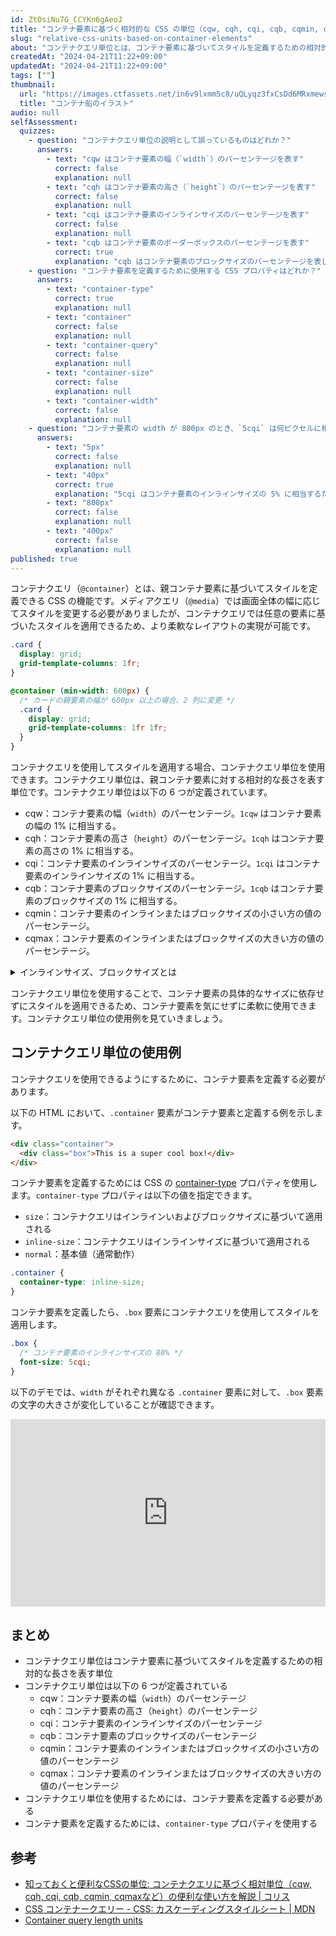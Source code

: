 ```yaml
---
id: ZtOsiNu7G_CCYKn6gAeoJ
title: "コンテナ要素に基づく相対的な CSS の単位（cqw, cqh, cqi, cqb, cqmin, cqmax）"
slug: "relative-css-units-based-on-container-elements"
about: "コンテナクエリ単位とは、コンテナ要素に基づいてスタイルを定義するための相対的な長さを表す単位です。例えば `1cqw` はコンテナ要素の幅の 1% に相当します。"
createdAt: "2024-04-21T11:22+09:00"
updatedAt: "2024-04-21T11:22+09:00"
tags: [""]
thumbnail:
  url: "https://images.ctfassets.net/in6v9lxmm5c8/uQLyqz3fxCsDd6MRxmews/8b7cad4f67f60c3629805c51fec95a42/container-ship_13264.png"
  title: "コンテナ船のイラスト"
audio: null
selfAssessment:
  quizzes:
    - question: "コンテナクエリ単位の説明として誤っているものはどれか？"
      answers:
        - text: "cqw はコンテナ要素の幅（`width`）のパーセンテージを表す"
          correct: false
          explanation: null
        - text: "cqh はコンテナ要素の高さ（`height`）のパーセンテージを表す"
          correct: false
          explanation: null
        - text: "cqi はコンテナ要素のインラインサイズのパーセンテージを表す"
          correct: false
          explanation: null
        - text: "cqb はコンテナ要素のボーダーボックスのパーセンテージを表す"
          correct: true
          explanation: "cqb はコンテナ要素のブロックサイズのパーセンテージを表します。"
    - question: "コンテナ要素を定義するために使用する CSS プロパティはどれか？"
      answers:
        - text: "container-type"
          correct: true
          explanation: null
        - text: "container"
          correct: false
          explanation: null
        - text: "container-query"
          correct: false
          explanation: null
        - text: "container-size"
          correct: false
          explanation: null
        - text: "container-width"
          correct: false
          explanation: null
    - question: "コンテナ要素の width が 800px のとき、`5cqi` は何ピクセルに相当するか？"
      answers:
        - text: "5px"
          correct: false
          explanation: null
        - text: "40px"
          correct: true
          explanation: "5cqi はコンテナ要素のインラインサイズの 5% に相当するため、800px の 5% は 40px です。"
        - text: "800px"
          correct: false
          explanation: null
        - text: "400px"
          correct: false
          explanation: null
published: true
---
```

コンテナクエリ（`@container`）とは、親コンテナ要素に基づいてスタイルを定義できる CSS の機能です。メディアクエリ（`@media`）では画面全体の幅に応じてスタイルを変更する必要がありましたが、コンテナクエリでは任意の要素に基づいたスタイルを適用できるため、より柔軟なレイアウトの実現が可能です。

```css
.card {
  display: grid;
  grid-template-columns: 1fr;
}

@container (min-width: 600px) {
  /* カードの親要素の幅が 600px 以上の場合、2 列に変更 */
  .card {
    display: grid;
    grid-template-columns: 1fr 1fr;
  }
}
```

コンテナクエリを使用してスタイルを適用する場合、コンテナクエリ単位を使用できます。コンテナクエリ単位は、親コンテナ要素に対する相対的な長さを表す単位です。コンテナクエリ単位は以下の 6 つが定義されています。

- cqw：コンテナ要素の幅（`width`）のパーセンテージ。`1cqw` はコンテナ要素の幅の 1% に相当する。
- cqh：コンテナ要素の高さ（`height`）のパーセンテージ。`1cqh` はコンテナ要素の高さの 1% に相当する。
- cqi：コンテナ要素のインラインサイズのパーセンテージ。`1cqi` はコンテナ要素のインラインサイズの 1% に相当する。
- cqb：コンテナ要素のブロックサイズのパーセンテージ。`1cqb` はコンテナ要素のブロックサイズの 1% に相当する。
- cqmin：コンテナ要素のインラインまたはブロックサイズの小さい方の値のパーセンテージ。
- cqmax：コンテナ要素のインラインまたはブロックサイズの大きい方の値のパーセンテージ。

<details>
<summary>インラインサイズ、ブロックサイズとは</summary>

インラインサイズ、ブロックサイズとは [CSS の論理プロパティ](https://developer.mozilla.org/ja/docs/Web/CSS/CSS_logical_properties_and_values) における概念です。簡単に説明すると、インラインサイズは幅（`width`）に、ブロックサイズは高さ（`height`）に対応します。

論理プロパティは言語表記方向（LTR または RTL）に依存してレイアウトを制御するという目的で導入されました。例えば、英語のような左から右に書かれる言語では、`left` が `start` に、`right` が `end` に対応しています。反対にアラビア語のような右から左に書かれる言語では、`left` が `end` に、`right` が `start` に対応しています。

論理プロパティは言語表記方向（LTR または RTL）に依存してレイアウトを制御するという目的で導入されました。例えば、英語のような左から右に書かれる言語では、`left` が `inline-start` に、`right` が `inline-end` に対応しています。反対にアラビア語のような右から左に書かれる言語では、`left` が `inline-end` に、`right` が `inline-start` に対応しています。

縦書きの文章においては `inline` と `block` の意味が入れ替わることには注意が必要です。縦書きの場合、`inline` は垂直方向を指し、`block` は水平方向を指します。つまり、縦書きの場合、`inline-size` は高さ（`height`）を、`block-size` は幅（`width`）を指すことになります。

横書きの文章の場合には、将来の多言語対応に備えて、普段から論理プロパティを使用することが好ましいでしょう。

</details>

コンテナクエリ単位を使用することで、コンテナ要素の具体的なサイズに依存せずにスタイルを適用できるため、コンテナ要素を気にせずに柔軟に使用できます。コンテナクエリ単位の使用例を見ていきましょう。

## コンテナクエリ単位の使用例

コンテナクエリを使用できるようにするために、コンテナ要素を定義する必要があります。

以下の HTML において、`.container` 要素がコンテナ要素と定義する例を示します。

```html
<div class="container">
  <div class="box">This is a super cool box!</div>
</div>
```

コンテナ要素を定義するためには CSS の [container-type](https://developer.mozilla.org/ja/docs/Web/CSS/container-type) プロパティを使用します。`container-type` プロパティは以下の値を指定できます。

- `size`：コンテナクエリはインラインいおよびブロックサイズに基づいて適用される
- `inline-size`：コンテナクエリはインラインサイズに基づいて適用される
- `normal`：基本値（通常動作）

```css
.container {
  container-type: inline-size;
}
```

コンテナ要素を定義したら、`.box` 要素にコンテナクエリを使用してスタイルを適用します。

```css
.box {
  /* コンテナ要素のインラインサイズの 80% */
  font-size: 5cqi;
}
```

以下のデモでは、`width` がそれぞれ異なる `.container` 要素に対して、`.box` 要素の文字の大きさが変化していることが確認できます。

<iframe height="300" style="width: 100%;" scrolling="no" title="Untitled" src="https://codepen.io/azukiazusa1/embed/jORQQgK?default-tab=css%2Cresult" frameborder="no" loading="lazy" allowtransparency="true" allowfullscreen="true">
  See the Pen <a href="https://codepen.io/azukiazusa1/pen/jORQQgK">
  Untitled</a> by azukiazusa1 (<a href="https://codepen.io/azukiazusa1">@azukiazusa1</a>)
  on <a href="https://codepen.io">CodePen</a>.
</iframe>

## まとめ

- コンテナクエリ単位はコンテナ要素に基づいてスタイルを定義するための相対的な長さを表す単位
- コンテナクエリ単位は以下の 6 つが定義されている
  - cqw：コンテナ要素の幅（`width`）のパーセンテージ
  - cqh：コンテナ要素の高さ（`height`）のパーセンテージ
  - cqi：コンテナ要素のインラインサイズのパーセンテージ
  - cqb：コンテナ要素のブロックサイズのパーセンテージ
  - cqmin：コンテナ要素のインラインまたはブロックサイズの小さい方の値のパーセンテージ
  - cqmax：コンテナ要素のインラインまたはブロックサイズの大きい方の値のパーセンテージ
- コンテナクエリ単位を使用するためには、コンテナ要素を定義する必要がある
- コンテナ要素を定義するためには、`container-type` プロパティを使用する

## 参考

- [知っておくと便利なCSSの単位: コンテナクエリに基づく相対単位（cqw, cqh, cqi, cqb, cqmin, cqmaxなど）の便利な使い方を解説 | コリス](https://coliss.com/articles/build-websites/operation/css/container-query-length-units.html)
- [CSS コンテナークエリー - CSS: カスケーディングスタイルシート | MDN](https://developer.mozilla.org/ja/docs/Web/CSS/CSS_containment/Container_queries)
- [Container query length units](https://developer.mozilla.org/en-US/docs/Web/CSS/length#container_query_length_units)
